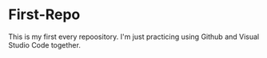 # First-Repo
This is my first every repoository. I'm just practicing using Github and Visual Studio Code together.
